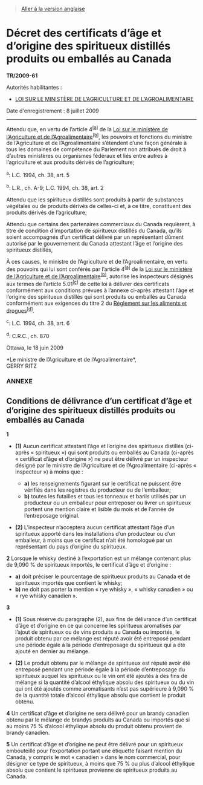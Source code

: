 > [Aller à la version anglaise](/en/Regulations/Statutory%20Instruments/2009/61.md)

# Décret des certificats d’âge et d’origine des spiritueux distillés produits ou emballés au Canada

**TR/2009-61**

Autorités habilitantes : 
- [LOI SUR LE MINISTÈRE DE L’AGRICULTURE ET DE L’AGROALIMENTAIRE](/fr/Lois/Lois%20révisées%20du%20Canada/A/A-9.md)

Date d'enregistrement : 8 juillet 2009

----------

Attendu que, en vertu de l’article 4<sup><a href='#nbp_612046-F_hq_7241'>[a]</a></sup> de la [Loi sur le ministère de l’Agriculture et de l’Agroalimentaire](/fr/Lois/Lois%20révisées%20du%20Canada/A/A-9.md)<sup><a href='#nbp_612046-F_hq_7242'>[b]</a></sup>, les pouvoirs et fonctions du ministre de l’Agriculture et de l’Agroalimentaire s’étendent d’une façon générale à tous les domaines de compétence du Parlement non attribués de droit à d’autres ministères ou organismes fédéraux et liés entre autres à l’agriculture et aux produits dérivés de l’agriculture;

<a name='nbp_612046-F_hq_7241'><sup>a</sup></a>: L.C. 1994, ch. 38, art. 5<br />

<a name='nbp_612046-F_hq_7242'><sup>b</sup></a>: L.R., ch. A-9; L.C. 1994, ch. 38, art. 2<br />

Attendu que les spiritueux distillés sont produits à partir de substances végétales ou de produits dérivés de celles-ci et, à ce titre, constituent des produits dérivés de l’agriculture;

Attendu que certains des partenaires commerciaux du Canada requièrent, à titre de condition d’importation de spiritueux distillés du Canada, qu’ils soient accompagnés d’un certificat délivré par un représentant dûment autorisé par le gouvernement du Canada attestant l’âge et l’origine des spiritueux distillés,

À ces causes, le ministre de l’Agriculture et de l’Agroalimentaire, en vertu des pouvoirs qui lui sont conférés par l’article 4<sup><a href='#nbp_612046-F_hq_7241'>[a]</a></sup> de la [Loi sur le ministère de l’Agriculture et de l’Agroalimentaire](/fr/Lois/Lois%20révisées%20du%20Canada/A/A-9.md)<sup><a href='#nbp_612046-F_hq_7242'>[b]</a></sup>, autorise les inspecteurs désignés aux termes de l’article 5.01<sup><a href='#nbp_612046-F_hq_7244'>[c]</a></sup> de cette loi à délivrer des certificats conformément aux conditions prévues à l’annexe ci-après attestant l’âge et l’origine des spiritueux distillés qui sont produits ou emballés au Canada conformément aux exigences du titre 2 du [Règlement sur les aliments et drogues](/fr/Règlements/Codification%20des%20règlements%20du%20Canada/801-900/C.R.C.,%20ch.%20870.md)<sup><a href='#nbp_612046-F_hq_7246'>[d]</a></sup>.

<a name='nbp_612046-F_hq_7244'><sup>c</sup></a>: L.C. 1994, ch. 38, art. 6<br />

<a name='nbp_612046-F_hq_7246'><sup>d</sup></a>: C.R.C., ch. 870<br />

Ottawa, le 18 juin 2009


<p>*Le ministre de l’Agriculture et de l’Agroalimentaire*,<br />GERRY RITZ<br /></p>




### **ANNEXE** 
## Conditions de délivrance d’un certificat d’âge et d’origine des spiritueux distillés produits ou emballés au Canada
**1** 

- **(1)** Aucun certificat attestant l’âge et l’origine des spiritueux distillés (ci-après « spiritueux ») qui sont produits ou emballés au Canada (ci-après « certificat d’âge et d’origine ») ne peut être délivré par un inspecteur désigné par le ministre de l’Agriculture et de l’Agroalimentaire (ci-après « inspecteur ») à moins que :
	- **a)** les renseignements figurant sur le certificat ne puissent être vérifiés dans les registres du producteur ou de l’emballeur;
	- **b)** toutes les futailles et tous les tonneaux et barils utilisés par un producteur ou un emballeur pour entreposer ou livrer un spiritueux portent une mention claire et lisible du mois et de l’année de l’entreposage original.

- **(2)** L’inspecteur n’acceptera aucun certificat attestant l’âge d’un spiritueux apporté dans les installations d’un producteur ou d’un emballeur, à moins que ce certificat n’ait été homologué par un représentant du pays d’origine du spiritueux.


**2** Lorsque le whisky destiné à l’exportation est un mélange contenant plus de 9,090 % de spiritueux importés, le certificat d’âge et d’origine :
- **a)** doit préciser le pourcentage de spiritueux produits au Canada et de spiritueux importés que contient le whisky;
- **b)** ne doit pas porter la mention « rye whisky », « whisky canadien » ou « rye whisky canadien ».


**3** 

- **(1)** Sous réserve du paragraphe (2), aux fins de délivrance d’un certificat d’âge et d’origine en ce qui concerne les spiritueux aromatisés par l’ajout de spiritueux ou de vins produits au Canada ou importés, le produit obtenu par ce mélange est réputé avoir été entreposé pendant une période égale à la période d’entreposage du spiritueux qui a été ajouté en dernier au mélange.

- **(2)** Le produit obtenu par le mélange de spiritueux est réputé avoir été entreposé pendant une période égale à la période d’entreposage du spiritueux auquel les spiritueux ou le vin ont été ajoutés à des fins de mélange si la quantité d’alcool éthylique absolu des spiritueux ou du vin qui ont été ajoutés comme aromatisants n’est pas supérieure à 9,090 % de la quantité totale d’alcool éthylique absolu que contient le produit obtenu.


**4** Un certificat d’âge et d’origine ne sera délivré pour un brandy canadien obtenu par le mélange de brandys produits au Canada ou importés que si au moins 75 % d’alcool éthylique absolu du produit obtenu provient de brandy canadien.


**5** Un certificat d’âge et d’origine ne peut être délivré pour un spiritueux embouteillé pour l’exportation portant une étiquette faisant mention du Canada, y compris le mot « canadien » dans le nom commercial, pour désigner ce type de spiritueux, à moins que 75 % ou plus d’alcool éthylique absolu que contient le spiritueux provienne de spiritueux produits au Canada.



